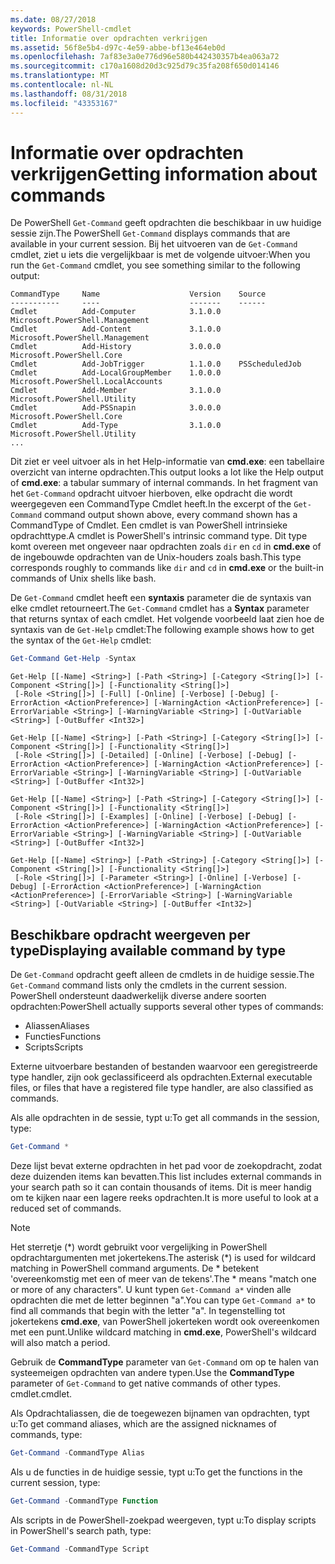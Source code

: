 ```yaml
---
ms.date: 08/27/2018
keywords: PowerShell-cmdlet
title: Informatie over opdrachten verkrijgen
ms.assetid: 56f8e5b4-d97c-4e59-abbe-bf13e464eb0d
ms.openlocfilehash: 7af83e3a0e776d96e580b442430357b4ea063a72
ms.sourcegitcommit: c170a1608d20d3c925d79c35fa208f650d014146
ms.translationtype: MT
ms.contentlocale: nl-NL
ms.lasthandoff: 08/31/2018
ms.locfileid: "43353167"
---
```

# <a name="getting-information-about-commands"></a><span data-ttu-id="2e4c7-103">Informatie over opdrachten verkrijgen</span><span class="sxs-lookup"><span data-stu-id="2e4c7-103">Getting information about commands</span></span>

<span data-ttu-id="2e4c7-104">De PowerShell `Get-Command` geeft opdrachten die beschikbaar in uw huidige sessie zijn.</span><span class="sxs-lookup"><span data-stu-id="2e4c7-104">The PowerShell `Get-Command` displays commands that are available in your current session.</span></span>
<span data-ttu-id="2e4c7-105">Bij het uitvoeren van de `Get-Command` cmdlet, ziet u iets die vergelijkbaar is met de volgende uitvoer:</span><span class="sxs-lookup"><span data-stu-id="2e4c7-105">When you run the `Get-Command` cmdlet, you see something similar to the following output:</span></span>

```output
CommandType     Name                    Version    Source
-----------     ----                    -------    ------
Cmdlet          Add-Computer            3.1.0.0    Microsoft.PowerShell.Management
Cmdlet          Add-Content             3.1.0.0    Microsoft.PowerShell.Management
Cmdlet          Add-History             3.0.0.0    Microsoft.PowerShell.Core
Cmdlet          Add-JobTrigger          1.1.0.0    PSScheduledJob
Cmdlet          Add-LocalGroupMember    1.0.0.0    Microsoft.PowerShell.LocalAccounts
Cmdlet          Add-Member              3.1.0.0    Microsoft.PowerShell.Utility
Cmdlet          Add-PSSnapin            3.0.0.0    Microsoft.PowerShell.Core
Cmdlet          Add-Type                3.1.0.0    Microsoft.PowerShell.Utility
...
```

<span data-ttu-id="2e4c7-106">Dit ziet er veel uitvoer als in het Help-informatie van **cmd.exe**: een tabellaire overzicht van interne opdrachten.</span><span class="sxs-lookup"><span data-stu-id="2e4c7-106">This output looks a lot like the Help output of **cmd.exe**: a tabular summary of internal commands.</span></span> <span data-ttu-id="2e4c7-107">In het fragment van het `Get-Command` opdracht uitvoer hierboven, elke opdracht die wordt weergegeven een CommandType Cmdlet heeft.</span><span class="sxs-lookup"><span data-stu-id="2e4c7-107">In the excerpt of the `Get-Command` command output shown above, every command shown has a CommandType of Cmdlet.</span></span> <span data-ttu-id="2e4c7-108">Een cmdlet is van PowerShell intrinsieke opdrachttype.</span><span class="sxs-lookup"><span data-stu-id="2e4c7-108">A cmdlet is PowerShell's intrinsic command type.</span></span> <span data-ttu-id="2e4c7-109">Dit type komt overeen met ongeveer naar opdrachten zoals `dir` en `cd` in **cmd.exe** of de ingebouwde opdrachten van de Unix-houders zoals bash.</span><span class="sxs-lookup"><span data-stu-id="2e4c7-109">This type corresponds roughly to commands like `dir` and `cd` in **cmd.exe** or the built-in commands of Unix shells like bash.</span></span>

<span data-ttu-id="2e4c7-110">De `Get-Command` cmdlet heeft een **syntaxis** parameter die de syntaxis van elke cmdlet retourneert.</span><span class="sxs-lookup"><span data-stu-id="2e4c7-110">The `Get-Command` cmdlet has a **Syntax** parameter that returns syntax of each cmdlet.</span></span> <span data-ttu-id="2e4c7-111">Het volgende voorbeeld laat zien hoe de syntaxis van de `Get-Help` cmdlet:</span><span class="sxs-lookup"><span data-stu-id="2e4c7-111">The following example shows how to get the syntax of the `Get-Help` cmdlet:</span></span>

```powershell
Get-Command Get-Help -Syntax
```

```output
Get-Help [[-Name] <String>] [-Path <String>] [-Category <String[]>] [-Component <String[]>] [-Functionality <String[]>]
 [-Role <String[]>] [-Full] [-Online] [-Verbose] [-Debug] [-ErrorAction <ActionPreference>] [-WarningAction <ActionPreference>] [-ErrorVariable <String>] [-WarningVariable <String>] [-OutVariable <String>] [-OutBuffer <Int32>]

Get-Help [[-Name] <String>] [-Path <String>] [-Category <String[]>] [-Component <String[]>] [-Functionality <String[]>]
 [-Role <String[]>] [-Detailed] [-Online] [-Verbose] [-Debug] [-ErrorAction <ActionPreference>] [-WarningAction <ActionPreference>] [-ErrorVariable <String>] [-WarningVariable <String>] [-OutVariable <String>] [-OutBuffer <Int32>]

Get-Help [[-Name] <String>] [-Path <String>] [-Category <String[]>] [-Component <String[]>] [-Functionality <String[]>]
 [-Role <String[]>] [-Examples] [-Online] [-Verbose] [-Debug] [-ErrorAction <ActionPreference>] [-WarningAction <ActionPreference>] [-ErrorVariable <String>] [-WarningVariable <String>] [-OutVariable <String>] [-OutBuffer <Int32>]

Get-Help [[-Name] <String>] [-Path <String>] [-Category <String[]>] [-Component <String[]>] [-Functionality <String[]>]
 [-Role <String[]>] [-Parameter <String>] [-Online] [-Verbose] [-Debug] [-ErrorAction <ActionPreference>] [-WarningAction <ActionPreference>] [-ErrorVariable <String>] [-WarningVariable <String>] [-OutVariable <String>] [-OutBuffer <Int32>]
```

## <a name="displaying-available-command-by-type"></a><span data-ttu-id="2e4c7-112">Beschikbare opdracht weergeven per type</span><span class="sxs-lookup"><span data-stu-id="2e4c7-112">Displaying available command by type</span></span>

<span data-ttu-id="2e4c7-113">De `Get-Command` opdracht geeft alleen de cmdlets in de huidige sessie.</span><span class="sxs-lookup"><span data-stu-id="2e4c7-113">The `Get-Command` command lists only the cmdlets in the current session.</span></span> <span data-ttu-id="2e4c7-114">PowerShell ondersteunt daadwerkelijk diverse andere soorten opdrachten:</span><span class="sxs-lookup"><span data-stu-id="2e4c7-114">PowerShell actually supports several other types of commands:</span></span>

- <span data-ttu-id="2e4c7-115">Aliassen</span><span class="sxs-lookup"><span data-stu-id="2e4c7-115">Aliases</span></span>
- <span data-ttu-id="2e4c7-116">Functies</span><span class="sxs-lookup"><span data-stu-id="2e4c7-116">Functions</span></span>
- <span data-ttu-id="2e4c7-117">Scripts</span><span class="sxs-lookup"><span data-stu-id="2e4c7-117">Scripts</span></span>

<span data-ttu-id="2e4c7-118">Externe uitvoerbare bestanden of bestanden waarvoor een geregistreerde type handler, zijn ook geclassificeerd als opdrachten.</span><span class="sxs-lookup"><span data-stu-id="2e4c7-118">External executable files, or files that have a registered file type handler, are also classified as commands.</span></span>

<span data-ttu-id="2e4c7-119">Als alle opdrachten in de sessie, typt u:</span><span class="sxs-lookup"><span data-stu-id="2e4c7-119">To get all commands in the session, type:</span></span>

```powershell
Get-Command *
```

<span data-ttu-id="2e4c7-120">Deze lijst bevat externe opdrachten in het pad voor de zoekopdracht, zodat deze duizenden items kan bevatten.</span><span class="sxs-lookup"><span data-stu-id="2e4c7-120">This list includes external commands in your search path so it can contain thousands of items.</span></span>
<span data-ttu-id="2e4c7-121">Dit is meer handig om te kijken naar een lagere reeks opdrachten.</span><span class="sxs-lookup"><span data-stu-id="2e4c7-121">It is more useful to look at a reduced set of commands.</span></span>

> [!NOTE]
> <span data-ttu-id="2e4c7-122">Het sterretje (\*) wordt gebruikt voor vergelijking in PowerShell opdrachtargumenten met jokertekens.</span><span class="sxs-lookup"><span data-stu-id="2e4c7-122">The asterisk (\*) is used for wildcard matching in PowerShell command arguments.</span></span> <span data-ttu-id="2e4c7-123">De \* betekent 'overeenkomstig met een of meer van de tekens'.</span><span class="sxs-lookup"><span data-stu-id="2e4c7-123">The \* means "match one or more of any characters".</span></span> <span data-ttu-id="2e4c7-124">U kunt typen `Get-Command a*` vinden alle opdrachten die met de letter beginnen "a".</span><span class="sxs-lookup"><span data-stu-id="2e4c7-124">You can type `Get-Command a*` to find all commands that begin with the letter "a".</span></span> <span data-ttu-id="2e4c7-125">In tegenstelling tot jokertekens **cmd.exe**, van PowerShell jokerteken wordt ook overeenkomen met een punt.</span><span class="sxs-lookup"><span data-stu-id="2e4c7-125">Unlike wildcard matching in **cmd.exe**, PowerShell's wildcard will also match a period.</span></span>

<span data-ttu-id="2e4c7-126">Gebruik de **CommandType** parameter van `Get-Command` om op te halen van systeemeigen opdrachten van andere typen.</span><span class="sxs-lookup"><span data-stu-id="2e4c7-126">Use the **CommandType** parameter of `Get-Command` to get native commands of other types.</span></span>
<span data-ttu-id="2e4c7-127">cmdlet.</span><span class="sxs-lookup"><span data-stu-id="2e4c7-127">cmdlet.</span></span>

<span data-ttu-id="2e4c7-128">Als Opdrachtaliassen, die de toegewezen bijnamen van opdrachten, typt u:</span><span class="sxs-lookup"><span data-stu-id="2e4c7-128">To get command aliases, which are the assigned nicknames of commands, type:</span></span>

```powershell
Get-Command -CommandType Alias
```

<span data-ttu-id="2e4c7-129">Als u de functies in de huidige sessie, typt u:</span><span class="sxs-lookup"><span data-stu-id="2e4c7-129">To get the functions in the current session, type:</span></span>

```powershell
Get-Command -CommandType Function
```

<span data-ttu-id="2e4c7-130">Als scripts in de PowerShell-zoekpad weergeven, typt u:</span><span class="sxs-lookup"><span data-stu-id="2e4c7-130">To display scripts in PowerShell's search path, type:</span></span>

```powershell
Get-Command -CommandType Script
```